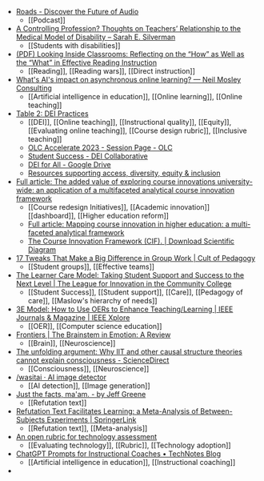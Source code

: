 - [Roads - Discover the Future of Audio](https://roadsaudio.com/)
	- [[Podcast]]
- [A Controlling Profession? Thoughts on Teachers’ Relationship to the Medical Model of Disability – Sarah E. Silverman](https://sarahemilysilverman.com/2023/10/03/a-controlling-profession-thoughts-on-teachers-relationship-to-the-medical-model-of-disability/)
	- [[Students with disabilities]]
- [(PDF) Looking Inside Classrooms: Reflecting on the “How” as Well as the “What” in Effective Reading Instruction](https://www.researchgate.net/publication/250055623_Looking_Inside_Classrooms_Reflecting_on_the_How_as_Well_as_the_What_in_Effective_Reading_Instruction)
	- [[Reading]], [[Reading wars]], [[Direct instruction]]
- [What's AI's impact on asynchronous online learning? — Neil Mosley Consulting](https://www.neilmosley.com/blog/whats-ais-impact-on-asynchronous-online-learning)
	- [[Artificial intelligence in education]], [[Online learning]], [[Online teaching]]
- [Table 2: DEI Practices](https://dei-annotations.notion.site/Table-2-DEI-Practices-0d17702e364246f68066fb4c25930776)
	- [[DEI]], [[Online teaching]], [[Instructional quality]], [[Equity]], [[Evaluating online teaching]], [[Course design rubric]], [[Inclusive teaching]]
	- [OLC Accelerate 2023 - Session Page - OLC](https://onlinelearningconsortium.org/accelerate-2023-session-page/?session=12693&kwds=)
	- [Student Success - DEI Collaborative](https://sites.google.com/view/onlinecoursequality/dei-collaborative)
	- [DEI for All - Google Drive](https://drive.google.com/drive/mobile/folders/1821MHKEPdOEgI9xTUfjEkSavSvsAZsjR?usp=sharing)
	- [Resources supporting access, diversity, equity & inclusion](https://docs.google.com/document/d/19YAMP9PngnAX3J0eJJMN111lbJ-1_0zYD10Du0dcFVY/mobilebasic)
- [Full article: The added value of exploring course innovations university-wide: an application of a multifaceted analytical course innovation framework](https://www.tandfonline.com/doi/full/10.1080/07294360.2023.2253171)
	- [[Course redesign Initiatives]], [[Academic innovation]] [[dashboard]], [[Higher education reform]]
	- [Full article: Mapping course innovation in higher education: a multi-faceted analytical framework](https://www.tandfonline.com/doi/full/10.1080/07294360.2021.1985089)
	- [The Course Innovation Framework (CIF). | Download Scientific Diagram](https://www.researchgate.net/figure/The-Course-Innovation-Framework-CIF_fig1_355362802)
- [17 Tweaks That Make a Big Difference in Group Work | Cult of Pedagogy](https://www.cultofpedagogy.com/group-work-17-tweaks/)
	- [[Student groups]], [[Effective teams]]
- [The Learner Care Model: Taking Student Support and Success to the Next Level | The League for Innovation in the Community College](https://www.league.org/learning-abstracts/learner-care-model-taking-student-support-and-success-next-level)
	- [[Student Success]], [[Student support]], [[Care]], [[Pedagogy of care]], [[Maslow's hierarchy of needs]]
- [3E Model: How to Use OERs to Enhance Teaching/Learning | IEEE Journals & Magazine | IEEE Xplore](https://ieeexplore.ieee.org/document/10098195)
	- [[OER]], [[Computer science education]]
- [Frontiers | The Brainstem in Emotion: A Review](https://www.frontiersin.org/articles/10.3389/fnana.2017.00015/full)
	- [[Brain]], [[Neuroscience]]
- [The unfolding argument: Why IIT and other causal structure theories cannot explain consciousness - ScienceDirect](https://www.sciencedirect.com/science/article/pii/S105381001830521X)
	- [[Consciousness]], [[Neuroscience]]
- [/wasitai · AI image detector](https://wasitai.com/)
	- [[AI detection]], [[Image generation]]
- [Just the facts, ma'am. - by Jeff Greene](https://bemusings.substack.com/p/just-the-facts-maam?r=dvmo5)
	- [[Refutation text]]
- [Refutation Text Facilitates Learning: a Meta-Analysis of Between-Subjects Experiments | SpringerLink](https://link.springer.com/article/10.1007/s10648-021-09656-z)
	- [[Refutation text]], [[Meta-analysis]]
- [An open rubric for technology assessment](https://werd.io/2023/a-rubric-for-technology-assessment)
	- [[Evaluating technology]], [[Rubric]], [[Technology adoption]]
- [ChatGPT Prompts for Instructional Coaches • TechNotes Blog](https://blog.tcea.org/chatgpt-prompts-instructional-coaches/)
	- [[Artificial intelligence in education]], [[Instructional coaching]]
-